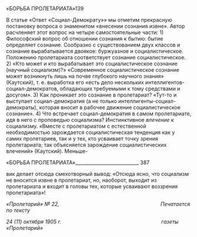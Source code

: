 «БОРЬБА ПРОЛЕТАРИАТА»139

В статье «Ответ «Социал-Демократу»» мы отметим прекрасную постановку вопроса о знаменитом «внесении сознания извне». Автор расчленяет этот вопрос на четыре са­мостоятельные части: 1) Философский вопрос об отношении сознания к бытию: бытие определяет сознание. Сообразно с существованием двух классов и сознание вырабаты­вается двоякое: буржуазное и социалистическое. Положению пролетариата соответст­вует сознание социалистическое. 2) «Кто может и кто вырабатывает это социалистиче­ское сознание (научный социализм)?» «Современное социалистическое сознание может возникнуть лишь на почве глубокого научного знания» (Каутский), т. е. выработка его «есть дело нескольких интеллигентов-социал-демократов, обладающих требуемыми к тому средствами и досугом». 3) Как проникает это сознание в пролетариат? «Тут-то и выступает социал-демократия (а не только интеллигенты-социал-демократы), которая вносит в рабочее движение социалистическое сознание». 4) Что встречает социал-демократия в самом пролетариате, идя в него с проповедью социализма? Инстинктив­ное _влечение_ к социализму. «Вместе с пролетариатом с естественной необходимостью зарождается социалистическая тенденция как у самих пролетариев, так и у тех, кто ус­ваивает точку зрения пролетариата; так объясняется зарождение социалистических влечений» (Каутский). Меньше-

  

«БОРЬБА ПРОЛЕТАРИАТА»___________________________ 387

вик делает отсюда смехотворный вывод: «Отсюда ясно, что социализм не вносится из­вне в пролетариат, но, наоборот, выходит из пролетариата и входит в головы тех, кото­рые усваивают воззрения пролетариата»!

_«Пролетарий» № 22,                                                                      Печатается по тексту_

_24 (11) октября 1905 г.                                                                     газеты «Пролетарий»_